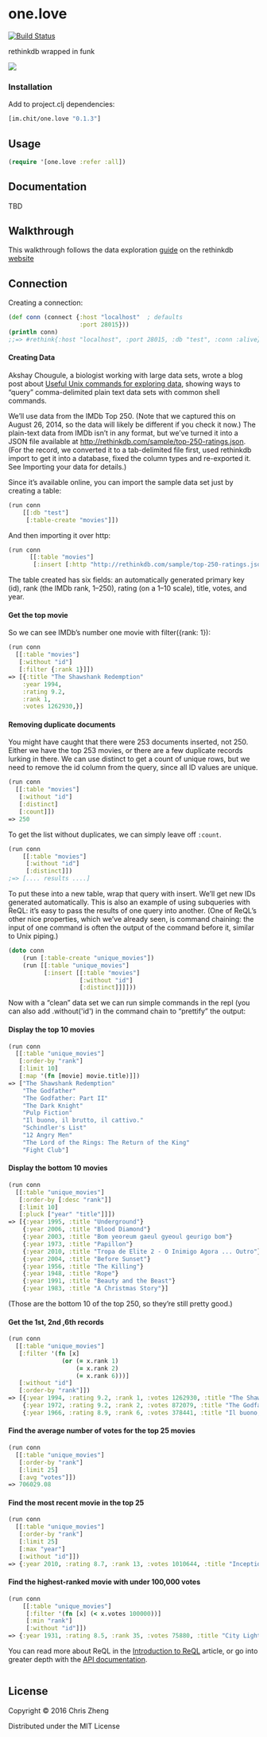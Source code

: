 # one.love

[![Build Status](https://travis-ci.org/zcaudate/one.love.png?branch=master)](https://travis-ci.org/zcaudate/one.love)

rethinkdb wrapped in funk

![](https://raw.githubusercontent.com/zcaudate/one.love/master/bob-marley.jpg)

### Installation

Add to project.clj dependencies:

```clojure
[im.chit/one.love "0.1.3"]
```

## Usage

```clojure
(require '[one.love :refer :all])
```

## Documentation

TBD


## Walkthrough

This walkthrough follows the data exploration [guide](http://www.rethinkdb.com/docs/introduction-to-reql/) on the rethinkdb [website](http://www.rethinkdb.com)

## Connection

Creating a connection:

```clojure
(def conn (connect {:host "localhost"  ; defaults
                    :port 28015}))
(println conn)
;;=> #rethink{:host "localhost", :port 28015, :db "test", :conn :alive}
```

#### Creating Data

Akshay Chougule, a biologist working with large data sets, wrote a blog post about [Useful Unix commands for exploring data](http://datavu.blogspot.com/2014/08/useful-unix-commands-for-exploring-data.html), showing ways to “query” comma-delimited plain text data sets with common shell commands.

We’ll use data from the IMDb Top 250. (Note that we captured this on August 26, 2014, so the data will likely be different if you check it now.) The plain-text data from IMDb isn’t in any format, but we’ve turned it into a JSON file available at http://rethinkdb.com/sample/top-250-ratings.json. (For the record, we converted it to a tab-delimited file first, used rethinkdb import to get it into a database, fixed the column types and re-exported it. See Importing your data for details.)

Since it’s available online, you can import the sample data set just by creating a table:

```clojure
(run conn
    [[:db "test"]
     [:table-create "movies"]])
```

And then importing it over http:

```clojure
(run conn
      [[:table "movies"]
       [:insert [:http "http://rethinkdb.com/sample/top-250-ratings.json"]]])
```

The table created has six fields: an automatically generated primary key (id), rank (the IMDb rank, 1–250), rating (on a 1–10 scale), title, votes, and year.

#### Get the top movie

So we can see IMDb’s number one movie with filter({rank: 1}):

```clojure
(run conn
  [[:table "movies"]
   [:without "id"]
   [:filter {:rank 1}]])
=> [{:title "The Shawshank Redemption"
    :year 1994,
    :rating 9.2,
    :rank 1,
    :votes 1262930,}]
```

#### Removing duplicate documents

You might have caught that there were 253 documents inserted, not 250. Either we have the top 253 movies, or there are a few duplicate records lurking in there. We can use distinct to get a count of unique rows, but we need to remove the id column from the query, since all ID values are unique.

```clojure
(run conn
  [[:table "movies"]
   [:without "id"]
   [:distinct]
   [:count]])
=> 250
```

To get the list without duplicates, we can simply leave off `:count`.

```clojure
(run conn
    [[:table "movies"]
     [:without "id"]
     [:distinct]])
;=> [.... results ....]
```

To put these into a new table, wrap that query with insert. We’ll get new IDs generated automatically. This is also an example of using subqueries with ReQL: it’s easy to pass the results of one query into another. (One of ReQL’s other nice properties, which we’ve already seen, is command chaining: the input of one command is often the output of the command before it, similar to Unix piping.)


```clojure
(doto conn
    (run [:table-create "unique_movies"])
    (run [[:table "unique_movies"]
          [:insert [[:table "movies"]
                    [:without "id"]
                    [:distinct]]]]))
```

Now with a “clean” data set we can run simple commands in the repl (you can also add .without('id') in the command chain to “prettify” the output:

#### Display the top 10 movies

```clojure
(run conn
  [[:table "unique_movies"]
   [:order-by "rank"]
   [:limit 10]
   [:map '(fn [movie] movie.title)]])
=> ["The Shawshank Redemption"
    "The Godfather"
    "The Godfather: Part II"
    "The Dark Knight"
    "Pulp Fiction"
    "Il buono, il brutto, il cattivo."
    "Schindler's List"
    "12 Angry Men"
    "The Lord of the Rings: The Return of the King"
    "Fight Club"]

```

#### Display the bottom 10 movies

```clojure
(run conn
  [[:table "unique_movies"]
   [:order-by [:desc "rank"]]
   [:limit 10]
   [:pluck ["year" "title"]]])
=> [{:year 1995, :title "Underground"}
    {:year 2006, :title "Blood Diamond"}
    {:year 2003, :title "Bom yeoreum gaeul gyeoul geurigo bom"}
    {:year 1973, :title "Papillon"}
    {:year 2010, :title "Tropa de Elite 2 - O Inimigo Agora ... Outro"}
    {:year 2004, :title "Before Sunset"}
    {:year 1956, :title "The Killing"}
    {:year 1948, :title "Rope"}
    {:year 1991, :title "Beauty and the Beast"}
    {:year 1983, :title "A Christmas Story"}]
```

(Those are the bottom 10 of the top 250, so they’re still pretty good.)


#### Get the 1st, 2nd ,6th records

```clojure
(run conn
  [[:table "unique_movies"]
   [:filter '(fn [x]
               (or (= x.rank 1)
                   (= x.rank 2)
                   (= x.rank 6)))]
   [:without "id"]
   [:order-by "rank"]])
=> [{:year 1994, :rating 9.2, :rank 1, :votes 1262930, :title "The Shawshank Redemption"}
    {:year 1972, :rating 9.2, :rank 2, :votes 872079, :title "The Godfather"}
    {:year 1966, :rating 8.9, :rank 6, :votes 378441, :title "Il buono, il brutto, il cattivo."}]

```

#### Find the average number of votes for the top 25 movies

```clojure
(run conn
  [[:table "unique_movies"]
   [:order-by "rank"]
   [:limit 25]
   [:avg "votes"]])
=> 706029.08
```

#### Find the most recent movie in the top 25

```clojure
(run conn
  [[:table "unique_movies"]
   [:order-by "rank"]
   [:limit 25]
   [:max "year"]
   [:without "id"]])
=> {:year 2010, :rating 8.7, :rank 13, :votes 1010644, :title "Inception"}
```

#### Find the highest-ranked movie with under 100,000 votes

```clojure
(run conn
    [[:table "unique_movies"]
     [:filter '(fn [x] (< x.votes 100000))]
     [:min "rank"]
     [:without "id"]])
=> {:year 1931, :rating 8.5, :rank 35, :votes 75880, :title "City Lights"})
```

You can read more about ReQL in the [Introduction to ReQL](http://www.rethinkdb.com/docs/introduction-to-reql/) article, or go into greater depth with the [API documentation](http://www.rethinkdb.com/api/javascript/).

```clojure
```


## License

Copyright © 2016 Chris Zheng

Distributed under the MIT License
